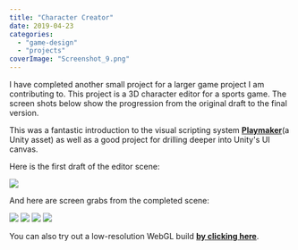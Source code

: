 ```yaml
---
title: "Character Creator"
date: 2019-04-23
categories: 
  - "game-design"
  - "projects"
coverImage: "Screenshot_9.png"
---
```


I have completed another small project for a larger game project I am contributing to. This project is a 3D character editor for a sports game. The screen shots below show the progression from the original draft to the final version.

This was a fantastic introduction to the visual scripting system **[Playmaker](https://assetstore.unity.com/packages/tools/visual-scripting/playmaker-368)**(a Unity asset) as well as a good project for drilling deeper into Unity's UI canvas.

Here is the first draft of the editor scene:

![](images/Screenshot_5.png)

And here are screen grabs from the completed scene:

![](images/Screenshot_8.png) ![](images/Screenshot_9.png) ![](images/Screenshot_13.png) ![](images/Screenshot_12.png)

You can also try out a low-resolution WebGL build **[by clicking here](https://quadraticgames.com/downloads/character-creator/)**.
